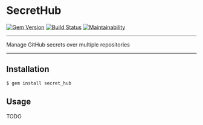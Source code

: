 SecretHub
==================================================

[![Gem Version](https://badge.fury.io/rb/secret_hub.svg)](https://badge.fury.io/rb/secret_hub)
[![Build Status](https://travis-ci.com/DannyBen/secret_hub.svg?branch=master)](https://travis-ci.com/DannyBen/secret_hub)
[![Maintainability](https://api.codeclimate.com/v1/badges/.../maintainability)](https://codeclimate.com/github/DannyBen/secret_hub/maintainability)

---

Manage GitHub secrets over multiple repositories

---

Installation
--------------------------------------------------

    $ gem install secret_hub



Usage
--------------------------------------------------

TODO
